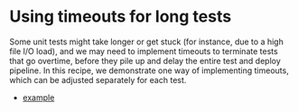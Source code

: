 # Using timeouts for long tests

Some unit tests might take longer or get stuck (for instance, due to a high
file I/O load), and we may need to implement timeouts to terminate tests that
go overtime, before they pile up and delay the entire test and deploy pipeline.
In this recipe, we demonstrate one way of implementing timeouts, which can be
adjusted separately for each test.


- [example](example/)
